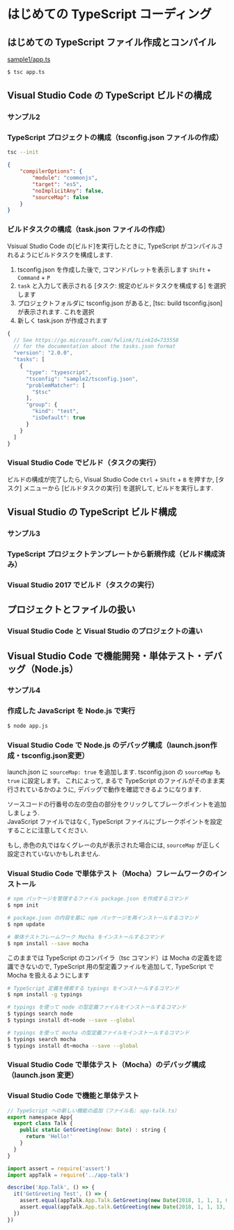 # はじめての TypeScript コーディング
## はじめての TypeScript ファイル作成とコンパイル
[sample1/app.ts](examples/sample1/app.ts)

```bash
$ tsc app.ts
```

## Visual Studio Code の TypeScript ビルドの構成
### サンプル2

### TypeScript プロジェクトの構成（tsconfig.json ファイルの作成）

```bash
tsc --init
```

```json
{
    "compilerOptions": {
        "module": "commonjs",
        "target": "es5",
        "noImplicitAny": false,
        "sourceMap": false
    }
}
```

### ビルドタスクの構成（task.json ファイルの作成）
Vsisual Studio Code の[ビルド]を実行したときに, TypeScript がコンパイルされるようにビルドタスクを構成します.

1. tsconfig.json を作成した後で, コマンドパレットを表示します `Shift` + `Command` + `P`
2. `task` と入力して表示される [タスク: 規定のビルドタスクを構成する] を選択します
3. プロジェクトフォルダに tsconfig.json があると, [tsc: build tsconfig.json] が表示されます. これを選択
4. 新しく task.json が作成されます

```js
{
  // See https://go.microsoft.com/fwlink/?LinkId=733558
  // for the documentation about the tasks.json format
  "version": "2.0.0",
  "tasks": [
    {
      "type": "typescript",
      "tsconfig": "sample2/tsconfig.json",
      "problemMatcher": [
        "$tsc"
      ],
      "group": {
        "kind": "test",
        "isDefault": true
      }
    }
  ]
}
```

### Visual Studio Code でビルド（タスクの実行）
ビルドの構成が完了したら, Visual Studio Code `Ctrl` + `Shift` + `B` を押すか,
[タスク] メニューから [ビルドタスクの実行] を選択して, ビルドを実行します.

## Visual Studio の TypeScript ビルド構成
### サンプル3
### TypeScript プロジェクトテンプレートから新規作成（ビルド構成済み）
### Visual Studio 2017 でビルド（タスクの実行）

## プロジェクトとファイルの扱い
### Visual Studio Code と Visual Studio のプロジェクトの違い
## Visual Studio Code で機能開発・単体テスト・デバッグ（Node.js）
### サンプル4

### 作成した JavaScript を Node.js で実行

```bash
$ node app.js
```

### Visual Studio Code で Node.js のデバッグ構成（launch.json作成・tsconfig.json変更）

launch.json に `sourceMap: true` を追加します.
tsconfig.json の `sourceMap` も `true` に設定します。
これによって, まるで TypeScript のファイルがそのまま実行されているかのように, デバッグで動作を確認できるようになります.

ソースコードの行番号の左の空白の部分をクリックしてブレークポイントを追加しましょう.<br>
JavaScript ファイルではなく, TypeScript ファイルにブレークポイントを設定することに注意してください.

もし, 赤色の丸ではなくグレーの丸が表示された場合には, `sourceMap` が正しく設定されていないかもしれません.

### Visual Studio Code で単体テスト（Mocha）フレームワークのインストール

```bash
# npm パッケージを管理するファイル package.json を作成するコマンド
$ npm init
```

```bash
# package.json の内容を基に npm パッケージを再インストールするコマンド
$ npm update
```

```bash
# 単体テストフレームワーク Mocha をインストールするコマンド
$ npm install --save mocha
```
このままでは TypeScript のコンパイラ（tsc コマンド）は Mocha の定義を認識できないので,
TypeScript 用の型定義ファイルを追加して, TypeScript で Mocha を扱えるようにします

```bash
# TypeScript 定義を検索する typings をインストールするコマンド
$ npm install -g typings
```

```bash
# typings を使って node の型定義ファイルをインストールするコマンド
$ typings search node
$ typings install dt~node --save --global
```

```bash
# typings を使って mocha の型定義ファイルをインストールするコマンド
$ typings search mocha
$ typings install dt~mocha --save --global
```

### Visual Studio Code で単体テスト（Mocha）のデバッグ構成（launch.json 変更）

### Visual Studio Code で機能と単体テスト

```js
// TypeScript への新しい機能の追加（ファイル名: app-talk.ts）
export namespace App{
  export class Talk {
    public static GetGreeting(now: Date) : string {
      return 'Hello!'
    }
  }
}
```

```js
import assert = require('assert')
import appTalk = require('../app-talk')

describe('App.Talk', () => {
  it('GetGreeting Test', () => {
    assert.equal(appTalk.App.Talk.GetGreeting(new Date(2018, 1, 1, 1, 0, 0, 0)), 'Hello!')
    assert.equal(appTalk.App.talk.GetGreeting(new Date(2018, 1, 1, 13, 0, 0, 0)), 'Good evening!')
  })
})
```
